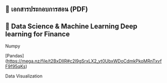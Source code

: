 📖 เอกสารประกอบการสอน (PDF)
----------------------------------
🎯 Data Science & Machine Learning Deep learning for Finance
----------------------------------
Numpy

[Pandas] (https://mega.nz/file/t2BxDIIR#c2l9gSrxLX2_vt0UbxWDoCdmkPkoMRnTxvfF9f95qKs)

Data Visualization

